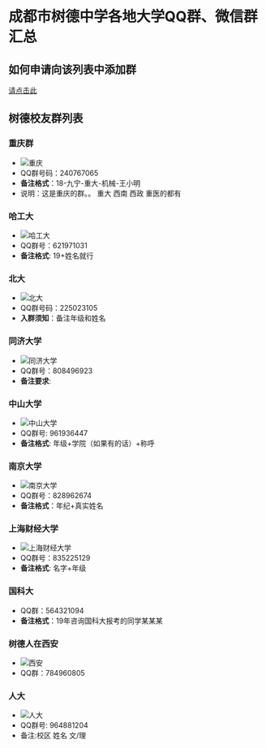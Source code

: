 # 成都市树德中学各地大学QQ群、微信群汇总

## 如何申请向该列表中添加群

[请点击此](./apply.md)

## 树德校友群列表

### 重庆群

- ![重庆](./img/chongqing.jpg)
- QQ群号码：240767065
- **备注格式**：18-九宁-重大-机械-王小明
- 说明：这是重庆的群。。 重大 西南 西政 重医的都有

### 哈工大

- ![哈工大](./img/hagongda.png)
- QQ群号：621971031
- **备注格式**: 19+姓名就行

### 北大

- ![北大](./img/beida.png)
- QQ群号码：225023105
- **入群须知**：备注年级和姓名

### 同济大学

- ![同济大学](./img/tongji.png)
- QQ群号：808496923
- **备注要求**:

### 中山大学

- ![中山大学](./img/zhongshan.png)
- QQ群号: 961936447
- **备注格式**: 年级+学院（如果有的话）+称呼

### 南京大学

- ![南京大学](./img/nanjingdaxue.png)
- QQ群号：828962674
- **备注格式**：年纪+真实姓名

### 上海财经大学

- ![上海财经大学](./img/shanghaicaijing.jpg)
- QQ群号：835225129
- **备注格式**: 名字+年级

### 国科大

- QQ群：564321094
- **备注格式**：19年咨询国科大报考的同学某某某

### 树德人在西安

- ![西安](img/xian.jpg)
- QQ群：784960805

### 人大

- ![人大](./img/renda.jpg)
- QQ群号: 964881204
- 备注:校区 姓名 文/理

